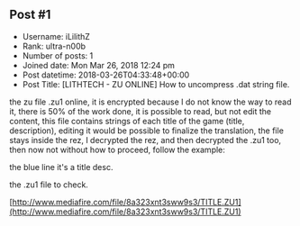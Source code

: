 ## Post #1
- Username: iLilithZ
- Rank: ultra-n00b
- Number of posts: 1
- Joined date: Mon Mar 26, 2018 12:24 pm
- Post datetime: 2018-03-26T04:33:48+00:00
- Post Title: [LITHTECH - ZU ONLINE] How to uncompress .dat string file.

the zu file .zu1 online, it is encrypted because I do not know the way to read it, there is 50% of the work done, it is possible to read, but not edit the content, this file contains strings of each title of the game (title, description), editing it would be possible to finalize the translation, the file stays inside the rez, I decrypted the rez, and then decrypted the .zu1 too, then now not without how to proceed, follow the example:



the blue line it's a title desc.

the .zu1 file to check.

[http://www.mediafire.com/file/8a323xnt3sww9s3/TITLE.ZU1](http://www.mediafire.com/file/8a323xnt3sww9s3/TITLE.ZU1)
